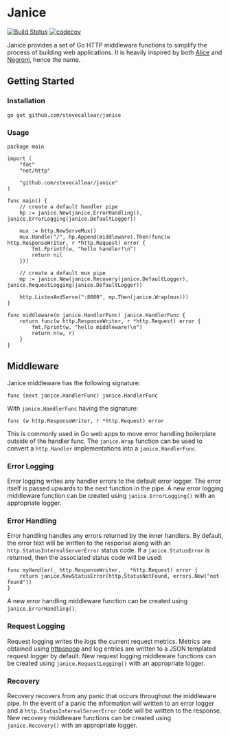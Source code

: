 # Janice
[![Build Status](https://travis-ci.org/stevecallear/janice.svg?branch=master)](https://travis-ci.org/stevecallear/janice)
[![codecov](https://codecov.io/gh/stevecallear/janice/branch/master/graph/badge.svg)](https://codecov.io/gh/stevecallear/janice)

Janice provides a set of Go HTTP middleware functions to simplify the process of building web applications. It is heavily inspired by both [Alice](https://github.com/justinas/alice) and [Negroni](https://github.com/urfave/negroni), hence the name.

## Getting Started

### Installation
```
go get github.com/stevecallear/janice
```

### Usage
```
package main

import (
	"fmt"
	"net/http"

	"github.com/stevecallear/janice"
)

func main() {
	// create a default handler pipe
	hp := janice.New(janice.ErrorHandling(), janice.ErrorLogging(janice.DefaultLogger))

	mux := http.NewServeMux()
	mux.Handle("/", hp.Append(middleware).Then(func(w http.ResponseWriter, r *http.Request) error {
		fmt.Fprintf(w, "hello handler!\n")
		return nil
	}))

	// create a default mux pipe
	mp := janice.New(janice.Recovery(janice.DefaultLogger), janice.RequestLogging(janice.DefaultLogger))

	http.ListenAndServe(":8080", mp.Then(janice.Wrap(mux)))
}

func middleware(n janice.HandlerFunc) janice.HandlerFunc {
	return func(w http.ResponseWriter, r *http.Request) error {
		fmt.Fprint(w, "hello middleware!\n")
		return n(w, r)
	}
}
```

## Middleware
Janice middleware has the following signature:
```
func (next janice.HandlerFunc) janice.HandlerFunc
```
With `janice.HandlerFunc` having the signature:
```
func (w http.ResponseWriter, r *http.Request) error
```
This is commonly used in Go web apps to move error handling boilerplate outside of the handler func. The `janice.Wrap` function can be used to convert a `http.Handler` implementations into a `janice.HandlerFunc`.

### Error Logging
Error logging writes any handler errors to the default error logger. The error itself is passed upwards to the next function in the pipe. A new error logging middleware function can be created using `janice.ErrorLogging()` with an appropriate logger.

### Error Handling
Error handling handles any errors returned by the inner handlers. By default, the error text will be written to the response along with an `http.StatusInternalServerError` status code. If a `janice.StatusError` is returned, then the associated status code will be used:
```
func myHandler(_ http.ResponseWriter, _ *http.Request) error {
	return janice.NewStatusError(http.StatusNotFound, errors.New("not found"))
}
```
A new error handling middleware function can be created using `janice.ErrorHandling()`.

### Request Logging
Request logging writes the logs the current request metrics. Metrics are obtained using [httpsnoop](https://github.com/felixge/httpsnoop) and log entries are written to a JSON templated request logger by default. New request logging middleware functions can be created using `janice.RequestLogging()` with an appropriate logger.

### Recovery
Recovery recovers from any panic that occurs throughout the middleware pipe. In the event of a panic the information will written to an error logger and a `http.StatusInternalServerError` code will be written to the response. New recovery middleware functions can be created using `janice.Recovery()` with an appropriate logger.